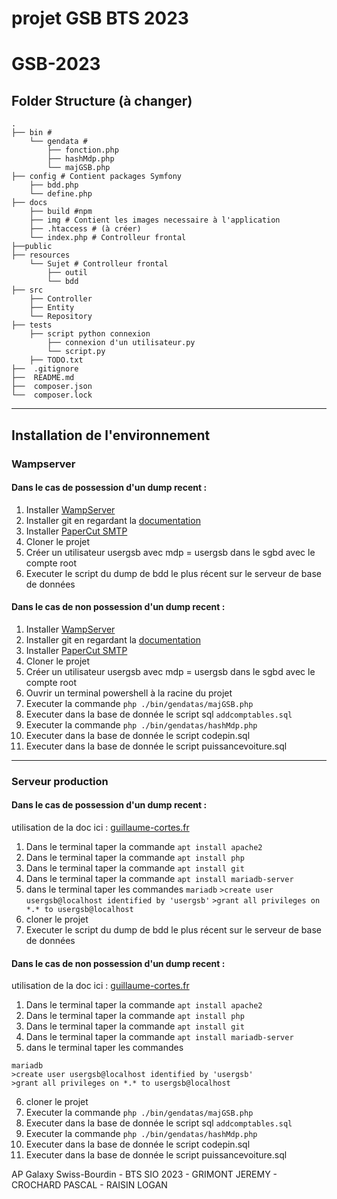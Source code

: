 # projet GSB BTS 2023
 
# GSB-2023

## Folder Structure (à changer)
    .
    ├── bin # 
        └── gendata # 
            ├── fonction.php
            ├── hashMdp.php
            └── majGSB.php
    ├── config # Contient packages Symfony
        ├── bdd.php
        └── define.php
    ├── docs
        ├── build #npm
        ├── img # Contient les images necessaire à l'application
        ├── .htaccess # (à créer)
        └── index.php # Controlleur frontal
    ├──public
    ├── resources
        └── Sujet # Controlleur frontal
            ├── outil
            └── bdd
    ├── src
        ├── Controller
        ├── Entity
        └── Repository
    ├── tests
        ├── script python connexion
            ├── connexion d'un utilisateur.py
            └── script.py
        ├── TODO.txt
    ├──  .gitignore
    ├──  README.md
    ├──  composer.json
    └──  composer.lock
---

## Installation de l'environnement
### Wampserver
#### Dans le cas de possession d'un dump recent :
1. Installer [WampServer](https://www.wampserver.com/)
2. Installer git en regardant la [documentation](https://git-scm.com/book/fr/v2/D%C3%A9marrage-rapide-Installation-de-Git)
3. Installer [PaperCut SMTP](https://github.com/ChangemakerStudios/Papercut-SMTP/releases)
4. Cloner le projet
5. Créer un utilisateur usergsb avec mdp = usergsb dans le sgbd avec le compte root
6. Executer le script du dump de bdd le plus récent sur le serveur de base de données

#### Dans le cas de non possession d'un dump recent :
1.  Installer [WampServer](https://www.wampserver.com/)
2.  Installer git en regardant la [documentation](https://git-scm.com/book/fr/v2/D%C3%A9marrage-rapide-Installation-de-Git)
3.  Installer [PaperCut SMTP](https://github.com/ChangemakerStudios/Papercut-SMTP/releases)
4.  Cloner le projet
5.  Créer un utilisateur usergsb avec mdp = usergsb dans le sgbd avec le compte root
6.  Ouvrir un terminal powershell à la racine du projet
7.  Executer la commande `php ./bin/gendatas/majGSB.php`
8.  Executer dans la base de donnée le script sql `addcomptables.sql`
9.  Executer la commande `php ./bin/gendatas/hashMdp.php`
10. Executer dans la base de donnée le script codepin.sql
11. Executer dans la base de donnée le script puissancevoiture.sql
---

### Serveur production
#### Dans le cas de possession d'un dump recent :
utilisation de la doc ici : [guillaume-cortes.fr](https://guillaume-cortes.fr/serveur-web-apache-debian-9/)
1. Dans le terminal taper la commande `apt install apache2`
2. Dans le terminal taper la commande `apt install php`
3. Dans le terminal taper la commande `apt install git`
4. Dans le terminal taper la commande `apt install mariadb-server`
5. dans le terminal taper les commandes `mariadb` `>create user usergsb@localhost identified by 'usergsb'` `>grant all privileges on *.* to usergsb@localhost`
6. cloner le projet
7. Executer le script du dump de bdd le plus récent sur le serveur de base de données

#### Dans le cas de non possession d'un dump recent :
utilisation de la doc ici : [guillaume-cortes.fr](https://guillaume-cortes.fr/serveur-web-apache-debian-9/)
1. Dans le terminal taper la commande `apt install apache2`
2. Dans le terminal taper la commande `apt install php`
3. Dans le terminal taper la commande `apt install git`
4. Dans le terminal taper la commande `apt install mariadb-server`
5. dans le terminal taper les commandes 
```
mariadb 
>create user usergsb@localhost identified by 'usergsb'
>grant all privileges on *.* to usergsb@localhost
```
6. cloner le projet
7.  Executer la commande `php ./bin/gendatas/majGSB.php`
8.  Executer dans la base de donnée le script sql `addcomptables.sql`
9.  Executer la commande `php ./bin/gendatas/hashMdp.php`
10. Executer dans la base de donnée le script codepin.sql
11. Executer dans la base de donnée le script puissancevoiture.sql

AP Galaxy Swiss-Bourdin - BTS SIO 2023 - GRIMONT JEREMY - CROCHARD PASCAL - RAISIN LOGAN
